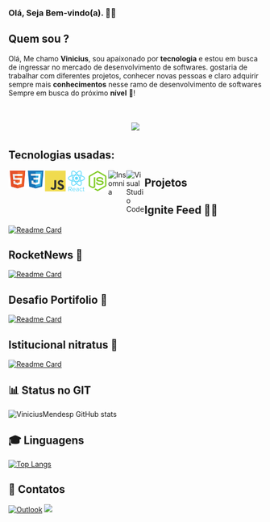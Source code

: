 ### Olá, Seja Bem-vindo(a). 🥳🎉


## Quem sou ?

 <p> Olá, Me chamo <strong>Vinicius</strong>, sou apaixonado por <strong>tecnologia</strong> e estou em busca de ingressar no mercado de desenvolvimento de softwares.
 gostaria de trabalhar com diferentes projetos, conhecer novas pessoas e claro adquirir sempre mais <strong>conhecimentos</strong> nesse ramo de desenvolvimento de softwares
Sempre em busca do próximo <strong>nível</strong> 🚀!</p>

 <h1 align="center">
 <img src="https://attaa.sa/files/library_thumbnails/c8c83ba_1600208181.jpg">
</h1>

## Tecnologias usadas:

<img align="left" alt="html5" width="36px" src="https://raw.githubusercontent.com/devicons/devicon/9c6bfdb9783cdfe1018666ed76adcfd3eab6fad6/icons/html5/html5-original.svg" alt="html5" />

<img align="left" alt="css3" width="36px" src="https://raw.githubusercontent.com/devicons/devicon/9c6bfdb9783cdfe1018666ed76adcfd3eab6fad6/icons/css3/css3-original.svg" />

<img align="left" alt="javascript" width="42px" src="https://raw.githubusercontent.com/devicons/devicon/9c6bfdb9783cdfe1018666ed76adcfd3eab6fad6/icons/javascript/javascript-original.svg" />

<img align="left" alt="react" width="42px" src="https://raw.githubusercontent.com/devicons/devicon/9c6bfdb9783cdfe1018666ed76adcfd3eab6fad6/icons/react/react-original-wordmark.svg" />

<img align="left" alt="nodejs" width="42px" src="https://raw.githubusercontent.com/devicons/devicon/9c6bfdb9783cdfe1018666ed76adcfd3eab6fad6/icons/nodejs/nodejs-original.svg" />

<img align="left" alt="Insomnia" width="36px" src="https://seeklogo.com/images/I/insomnia-logo-A35E09EB19-seeklogo.com.png" />

<img align="left" alt="Visual Studio Code" width="36px" src="https://upload.wikimedia.org/wikipedia/commons/thumb/9/9a/Visual_Studio_Code_1.35_icon.svg/512px-Visual_Studio_Code_1.35_icon.svg.png" />
 
 ## Projetos

 ## Ignite Feed 🧙‍♂

[![Readme Card](https://github-readme-stats.vercel.app/api/pin/?username=ViniciusMendesp&repo=Ignite-Feed)](https://github.com/ViniciusMendesp/Ignite-Feed)
 
 ## RocketNews 📧

[![Readme Card](https://github-readme-stats.vercel.app/api/pin/?username=ViniciusMendesp&repo=RocketNews)](https://github.com/ViniciusMendesp/RocketNews)

## Desafio Portifolio 💼

[![Readme Card](https://github-readme-stats.vercel.app/api/pin/?username=ViniciusMendesp&repo=DesafioPortifolio)](https://github.com/ViniciusMendesp/DesafioPortifolio)
 
## Istitucional nitratus 💊
 
  [![Readme Card](https://github-readme-stats.vercel.app/api/pin/?username=ViniciusMendesp&repo=InstitucionalNitratus)](https://github.com/ViniciusMendesp/InstitucionalNitratus)

## 📊 Status no GIT

![ViniciusMendesp GitHub stats](https://github-readme-stats.vercel.app/api?username=ViniciusMendesp&show_icons=true&theme=transparent)

## 🎓 Linguagens

[![Top Langs](https://github-readme-stats.vercel.app/api/top-langs/?username=ViniciusMendesp&layout=compact)](https://github.com/ViniciusMendesp/github-readme-stats)

## 📩 Contatos
  
  <a href="mailto:vinimendes2021@hotmail.com?subject=Hello%20World">![Outlook](https://img.shields.io/badge/Microsoft_Outlook-0078D4?style=for-the-badge&logo=microsoft-outlook&logoColor=white)</a>
   <a href="https://www.linkedin.com/in/vinicius-mendes-pimentel/"><img src="https://camo.githubusercontent.com/a80d00f23720d0bc9f55481cfcd77ab79e141606829cf16ec43f8cacc7741e46/68747470733a2f2f696d672e736869656c64732e696f2f62616467652f4c696e6b6564496e2d3030373742353f7374796c653d666f722d7468652d6261646765266c6f676f3d6c696e6b6564696e266c6f676f436f6c6f723d7768697465" data-canonical-src="https://img.shields.io/badge/LinkedIn-0077B5?style=for-the-badge&amp;logo=linkedin&amp;logoColor=white" style="max-width:100%;"></a>

  # 
